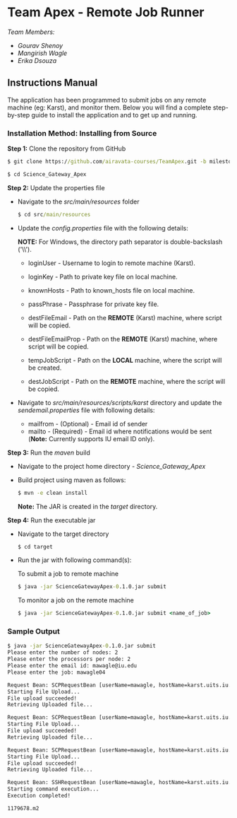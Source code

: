 # Team Apex - Remote Job Runner
_Team Members:_
* _Gourav Shenoy_
* _Mangirish Wagle_
* _Erika Dsouza_

## Instructions Manual
The application has been programmed to submit jobs on any remote machine (eg: Karst), and monitor them. Below you will find a complete step-by-step guide to install the application and to get up and running.

### Installation Method: Installing from Source

__Step 1:__ Clone the repository from GitHub

```cmd
$ git clone https://github.com/airavata-courses/TeamApex.git -b milestone-1

$ cd Science_Gateway_Apex
```

__Step 2:__ Update the properties file

* Navigate to the _src/main/resources_ folder

	```cmd
	$ cd src/main/resources
	```

* Update the _config.properties_ file with the following details:
	
	__NOTE:__ For Windows, the directory path separator is double-backslash ('\\\\').
	
	* loginUser - Username to login to remote machine (Karst).
	* loginKey - Path to private key file on local machine.
	* knownHosts - Path to known_hosts file on local machine.
	* passPhrase - Passphrase for private key file.
	
	* destFileEmail - Path on the __REMOTE__ (Karst) machine, where script will be copied.
	* destFileEmailProp - Path on the __REMOTE__ (Karst) machine, where script will be copied.
	
	* tempJobScript - Path on the __LOCAL__ machine, where the script will be created.
	* destJobScript - Path on the __REMOTE__ machine, where the script will be copied.

* Navigate to _src/main/resources/scripts/karst_ directory and update the _sendemail.properties_ file with following details:
	
	* mailfrom - (Optional) - Email id of sender
	* mailto - (Required) - Email id where notifications would be sent (__Note:__ Currently supports IU email ID only).
	
__Step 3:__ Run the _maven_ build

* Navigate to the project home directory - _Science_Gateway_Apex_

* Build project using maven as follows:

	```cmd
	$ mvn -e clean install
	```

	__Note:__ The JAR is created in the _target_ directory.

__Step 4:__ Run the executable jar

* Navigate to the target directory

	```cmd
	$ cd target
	```

* Run the jar with following command(s):

	To submit a job to remote machine
	
	```cmd
	$ java -jar ScienceGatewayApex-0.1.0.jar submit
	```

	To monitor a job on the remote machine
	
	```cmd
	$ java -jar ScienceGatewayApex-0.1.0.jar submit <name_of_job>
	```
	
### Sample Output

```cmd
$ java -jar ScienceGatewayApex-0.1.0.jar submit
Please enter the number of nodes: 2
Please enter the processors per node: 2
Please enter the email id: mawagle@iu.edu
Please enter the job: mawagle04

Request Bean: SCPRequestBean [userName=mawagle, hostName=karst.uits.iu.edu, passPhrase=aq1sw2de, privateKeyFilePath=/home/mangirish/.ssh/id_rsa, KnownHostsFilePath=/home/mangirish/.ssh/known_hosts, sourceFilePath=/home/mangirish/temp.script, destFilePath=/N/u/mawagle/Karst/temp.script, sshPort=22]
Starting File Upload...
File upload succeeded!
Retrieving Uploaded file...

Request Bean: SCPRequestBean [userName=mawagle, hostName=karst.uits.iu.edu, passPhrase=aq1sw2de, privateKeyFilePath=/home/mangirish/.ssh/id_rsa, KnownHostsFilePath=/home/mangirish/.ssh/known_hosts, sourceFilePath=/tmp/sendEmail6493528668696500013.sh, destFilePath=/N/u/mawagle/Karst/sendEmail.sh, sshPort=22]
Starting File Upload...
File upload succeeded!
Retrieving Uploaded file...

Request Bean: SCPRequestBean [userName=mawagle, hostName=karst.uits.iu.edu, passPhrase=aq1sw2de, privateKeyFilePath=/home/mangirish/.ssh/id_rsa, KnownHostsFilePath=/home/mangirish/.ssh/known_hosts, sourceFilePath=/tmp/sendmail339337881862529657.properties, destFilePath=/N/u/mawagle/Karst/sendmail.properties, sshPort=22]
Starting File Upload...
File upload succeeded!
Retrieving Uploaded file...

Request Bean: SSHRequestBean [userName=mawagle, hostName=karst.uits.iu.edu, passPhrase=aq1sw2de, privateKeyFilePath=/home/mangirish/.ssh/id_rsa, KnownHostsFilePath=/home/mangirish/.ssh/known_hosts, sshPort=22, command=qsub temp.script]
Starting command execution...
Execution completed!

1179678.m2
```